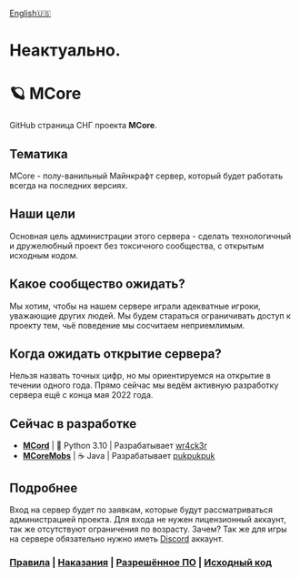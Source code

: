 [English🇺🇸](https://github.com/mcore-server/mcore-server/blob/main/README-ENG.md)

# Неактуально.

# 🪐 MCore
GitHub страница СНГ проекта **MCore**.
## Тематика
MCore - полу-ванильный Майнкрафт сервер, который будет работать всегда на последних версиях.
## Наши цели
Основная цель администрации этого сервера - сделать технологичный и дружелюбный проект без токсичного сообщества,
с открытым исходным кодом.
## Какое сообщество ожидать?
Мы хотим, чтобы на нашем сервере играли адекватные игроки, уважающие других людей.
Мы будем стараться ограничивать доступ к проекту тем, чьё поведение мы сосчитаем неприемлимым.
## Когда ожидать открытие сервера?
Нельзя назвать точных цифр, но мы ориентируемся на открытие в течении одного года.
Прямо сейчас мы ведём активную разработку сервера ещё с конца мая 2022 года.
## Сейчас в разработке
- **[MCord](https://github.com/mcore-server/MCord)** | 🐍 Python 3.10 | Разрабатывает [wr4ck3r](https://github.com/wr4ck3r)
- **[MCoreMobs](https://github.com/mcore-server/MCoreMobs)** | ☕ Java | Разрабатывает [pukpukpuk](https://github.com/pukpukpuk)
## Подробнее
Вход на сервер будет по заявкам, которые будут рассматриваться администрацией проекта.
Для входа не нужен лицензионный аккаунт, так же отсутствуют ограничения по возрасту. Зачем?
Так же для игры на сервере обязательно нужно иметь [Discord](https://discord.com/login) аккаунт.

### [Правила](https://github.com/mcore-server/mcore-server/blob/main/info-ru/rules.md) | [Наказания](https://github.com/mcore-server/mcore-server/blob/main/info-ru/punishments.md) | [Разрешённое ПО](https://github.com/mcore-server/mcore-server/blob/main/info-ru/allowed-software.md) | [Исходный код](https://github.com/mcore-server/source-code)
